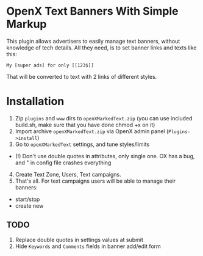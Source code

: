 OpenX Text Banners With Simple Markup
=====================================

This plugin allows advertisers to easily manage text banners, without knowledge of tech details.
All they need, is to set banner links and texts like this:

    My [super ads] for only [[123$]]

That will be converted to text with 2 links of different styles.

Installation
============

1. Zip `plugins` and `www` dirs to `openXMarkedText.zip` (you can use included build.sh, make sure that you have done chmod +x on it)
2. Import archive `openXMarkedText.zip` via OpenX admin panel (`Plugins->install`)
3. Go to `openXMarkedText` settings, and tune styles/limits
  - (!) Don't use double quotes in attributes, only single one. OX has a bug, and " in config file crashes everything 
4. Create Text Zone, Users, Text campaigns.
5. That's all. For text campaigns users will be able to manage their banners:
  - start/stop
  - create new


TODO
----

1. Replace double quotes in settings values at submit 
2. Hide `Keywords` and `Comments` fields in banner add/edit form
